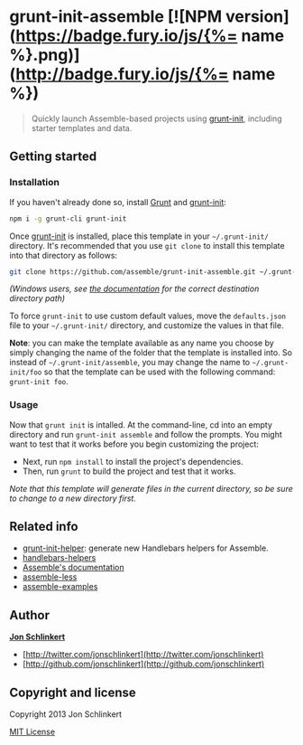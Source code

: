 # grunt-init-assemble [![NPM version](https://badge.fury.io/js/{%= name %}.png)](http://badge.fury.io/js/{%= name %})

> Quickly launch Assemble-based projects using [grunt-init][], including starter templates and data.


## Getting started

### Installation
If you haven't already done so, install [Grunt][grunt] and [grunt-init][]:

``` bash
npm i -g grunt-cli grunt-init
```

Once [grunt-init][] is installed, place this template in your `~/.grunt-init/` directory. It's recommended that you use `git clone` to install this template into that directory as follows:

``` bash
git clone https://github.com/assemble/grunt-init-assemble.git ~/.grunt-init/assemble
```

_(Windows users, see [the documentation][grunt-init] for the correct destination directory path)_

To force `grunt-init` to use custom default values, move the `defaults.json` file to your `~/.grunt-init/` directory, and customize the values in that file.

**Note**: you can make the template available as any name you choose by simply changing the name of the folder that the template is installed into. So instead of `~/.grunt-init/assemble`, you may change the name to `~/.grunt-init/foo` so that the template can be used with the following command: `grunt-init foo`.

### Usage
Now that `grunt init` is intalled. At the command-line, cd into an empty directory and run `grunt-init assemble` and follow the prompts. You might want to test that it works before you begin customizing the project:

 * Next, run `npm install` to install the project's dependencies.
* Then, run `grunt` to build the project and test that it works.

_Note that this template will generate files in the current directory, so be sure to change to a new directory first._


## Related info


* [grunt-init-helper](https://github.com/assemble/grunt-init-helper): generate new Handlebars helpers for Assemble.
* [handlebars-helpers](https://github.com/assemble/handlebars-helpers)
* [Assemble's documentation](http://assemble.io)
* [assemble-less](https://github.com/assemble/assemble-less)
* [assemble-examples](https://github.com/assemble/assemble-examples)


## Author

**[Jon Schlinkert](http://github.com/jonschlinkert)**

+ [http://twitter.com/jonschlinkert](http://twitter.com/jonschlinkert)
+ [http://github.com/jonschlinkert](http://github.com/jonschlinkert)


## Copyright and license
Copyright 2013 Jon Schlinkert

[MIT License](LICENSE-MIT)


[grunt]: http://gruntjs.com
[grunt-init]: http://gruntjs.com/project-scaffolding#installing-templates
